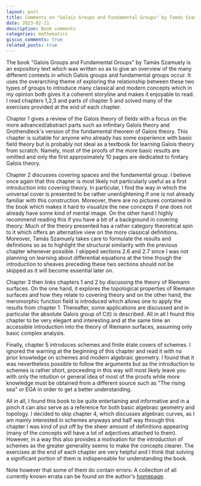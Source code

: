 ```yaml
---
layout: post
title: Comments on "Galois Groups and Fundamental Groups" by Tamás Szamuely -- Jeremy Feusi
date: 2023-02-11
description: Book comments
categories: mathematics 
giscus_comments: true
related_posts: true
---
```


The book "Galois Groups and Fundamental Groups" by Tamás Szamuely is an expository text which was written so as to give an overview of the many different contexts in which Galois groups and fundamental groups occur. It uses the overarching theme of exploring the relationship between these two types of groups to introduce many classical and modern concepts which in my opinion both gives it a coherent storyline and makes it enjoyable to read. I read chapters 1,2,3 and parts of
chapter 5 and solved many of the exercises provided at the end of each chapter.

Chapter 1 gives a review of the Galois theory of fields with a focus on the more advanced/abstract parts such as infinitary Galois theory and Grothendieck's version of the fundamental theorem of Galois theory. This chapter is suitable for anyone who already has some experience with basic field theory but is probably not ideal as a textbook for learning Galois theory from scratch. Namely, most of the proofs of the more basic results are omitted and only the first approximately 10 pages are dedicated to finitary Galois theory.

Chapter 2 discusses covering spaces and the fundamental group. I believe once again that this chapter is most likely not particularly useful as a first introduction into covering theory. In particular, I find the way in which the universal cover is presented to be rather unenlightening if one is not already familiar with this construction. Moreover, there are no pictures contained in the book which makes it hard to visualize the new concepts if one does not already have some kind of mental image. On the other hand I highly recommend reading this if you have a bit of a background in covering theory: Much of the theory presented has a rather category theoretical spin to it which offers an alternative view on the more classical definitions. Moreover, Tamás Szamuely takes care to formulate the results and definitions so as to highlight the structural similarity with the previous chapter whenever possible. I skipped sections 2.6 and 2.7 since I was not planning on learning about differential equations at the time though the introduction to sheaves preceding these two sections should not be skipped as it will become essential later on.

Chapter 3 then links chapters 1 and 2 by discussing the theory of Riemann surfaces. On the one hand, it explores the topological properties of Riemann surfaces and how they relate to covering theory and on the other hand, the meromorphic function field is introduced which allows one to apply the results from chapter 1. Thereafter, some applications are discussed and in particular the absolute Galois group of C(t) is described. All in all I found this chapter to be very elegant and interesting and at the same time an accessible introduction into the theory of Riemann surfaces, assuming only basic complex analysis.

Finally, chapter 5 introduces schemes and finite étale covers of schemes. I ignored the warning at the beginning of this chapter and read it with no prior knowledge on schemes and modern algebraic geometry. I found that it was nevertheless possible to follow the arguments but as the introduction to schemes is rather short, proceeding in this way will most likely leave you with only the intuition or general idea of most of the proofs while more knowledge must be obtained from a different source such as "The rising sea" or EGA in order to get a better understanding.

All in all, I found this book to be quite entertaining and informative and in a pinch it can also serve as a reference for both basic algebraic geometry and topology. I decided to skip chapter 4, which discusses algebraic curves, as I am mainly interested in schemes anyways and half way through this chapter I was kind of put off by the sheer amount of definitions appearing (many of the concepts will have a lot of adjectives attached to them). However, in a way this also provides a motivation for the introduction of schemes as the greater generality seems to make the concepts clearer. The exercises at the end of each chapter are very helpful and I think that solving a significant portion of them is indispensable for understanding the book. 

Note however that some of them do contain errors: A collection of all currently known errata can be found on the author's [homepage](https://pagine.dm.unipi.it/tamas/erratafg.pdf).